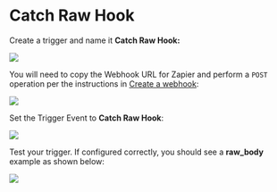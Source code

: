 # Catch Raw Hook

Create a trigger and name it **Catch Raw Hook:**

![](https://github.com/snyk/user-docs/tree/0874305e3aea1ea3c57b0398879776ac062b3479/.gitbook/assets/zappier-catch-raw-hook.png)

You will need to copy the Webhook URL for Zapier and perform a `POST` operation per the instructions in [Create a webhook](https://github.com/snyk/user-docs/tree/19b85169c61b948c00e9ef988db629298ce60983/integration-guide/integration-guide/ide-plugin/snyk-webhooks/README.md#configure-webhooks):

![](https://github.com/snyk/user-docs/tree/0874305e3aea1ea3c57b0398879776ac062b3479/.gitbook/assets/zappier-catch-raw-hook-setup.png)

Set the Trigger Event to **Catch Raw Hook**:

![](https://github.com/snyk/user-docs/tree/0874305e3aea1ea3c57b0398879776ac062b3479/.gitbook/assets/zappier-catch-raw-hook-trigger.png)

Test your trigger. If configured correctly, you should see a **raw\_body** example as shown below:

![](https://github.com/snyk/user-docs/tree/0874305e3aea1ea3c57b0398879776ac062b3479/.gitbook/assets/zappier-catch-raw-hook-test.png)

